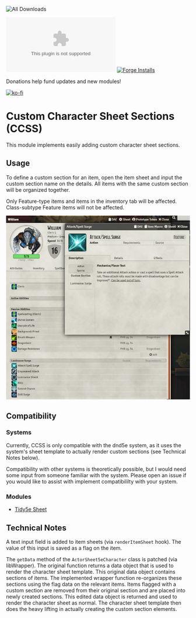 ![All Downloads](https://img.shields.io/github/downloads/jessev14/custom-character-sheet-sections/total?style=for-the-badge)

![Latest Release Download Count](https://img.shields.io/github/downloads/jessev14/custom-character-sheet-sections/latest/CCSS.zip)
[![Forge Installs](https://img.shields.io/badge/dynamic/json?label=Forge%20Installs&query=package.installs&suffix=%25&url=https%3A%2F%2Fforge-vtt.com%2Fapi%2Fbazaar%2Fpackage%2Fcustom-character-sheet-sections&colorB=4aa94a)](https://forge-vtt.com/bazaar#package=custom-character-sheet-sections)

Donations help fund updates and new modules!

[![ko-fi](https://ko-fi.com/img/githubbutton_sm.svg)](https://ko-fi.com/jessev14)

# Custom Character Sheet Sections (CCSS)

This module implements easily adding custom character sheet sections.

## Usage
To define a custom section for an item, open the item sheet and input the custom section name on the details. All items with the same custom section will be organized together.

Only Feature-type items and items in the inventory tab will be affected. Class-subtype Feature items will not be affected.

<img src="/img/ccss-2.png">


## Compatibility
### Systems
Currently, CCSS is only compatible with the dnd5e system, as it uses the system's sheet template to actually render custom sections (see Technical Notes below).

Compatibility with other systems is theoretically possible, but I would need some input from someone familiar with the system. Please open an issue if you would like to assist with implement compatibililty with your system.

### Modules
- [Tidy5e Sheet](https://foundryvtt.com/packages/tidy5e-sheet)


## Technical Notes
A text input field is added to item sheets (via `renderItemSheet` hook). The value of this input is saved as a flag on the item.

The `getData` method of the `ActorSheet5eCharacter` class is patched (via libWrapper). The original function returns a data object that is used to render the character sheet template. This original data object contains sections of items. The implemented wrapper function re-organizes these sections using the flag data on the relevant items. Items flagged with a custom section are removed from their original section and are placed into newly created sections. This edited data object is returned and used to render the character sheet as normal. The character sheet template then does the heavy lifting in actually creating the custom section elements.
